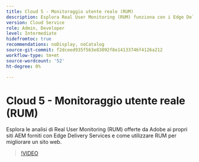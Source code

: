 ```yaml
---
title: Cloud 5 - Monitoraggio utente reale (RUM)
description: Esplora Real User Monitoring (RUM) funziona con i Edge Delivery Services.
version: Cloud Service
role: Admin, Developer
level: Intermediate
hidefromtoc: true
recommendations: noDisplay, noCatalog
source-git-commit: f2dceed935f563e83092f8e14133746f4126a212
workflow-type: tm+mt
source-wordcount: '52'
ht-degree: 0%

---
```


# Cloud 5 - Monitoraggio utente reale (RUM)

Esplora le analisi di Real User Monitoring (RUM) offerte da Adobe ai propri siti AEM forniti con Edge Delivery Services e come utilizzare RUM per migliorare un sito web.

>[!VIDEO](https://video.tv.adobe.com/v/3427495?quality=12&learn=on)

